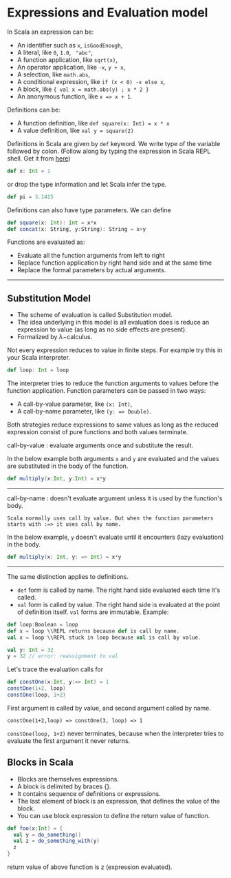 # Expressions and Evaluation model
In Scala an expression can be:

-  An identifier such as `x`, `isGoodEnough`,
-  A literal, like `0`, `1.0`, `
  "abc"`,
-  A function application, like `sqrt(x)`,
-  An operator application, like `-x`, `y + x`,
- A selection, like `math.abs`,
- A conditional expression, like `if (x < 0) -x else x`,
- A block, like `{ val x = math.abs(y) ; x * 2 }`
- An anonymous function, like `x => x + 1`.


Definitions can be:
- A function definition, like `def square(x: Int) = x * x`
- A value definition, like `val y = square(2)`

Definitions in Scala are given by `def` keyword. We write type of the variable followed by colon.
(Follow along by typing the expression in Scala REPL shell. Get it from [here](https://www.scala-lang.org/download/))

```scala
def x: Int = 1
```
or drop the type information and let Scala infer the type.

```scala
def pi = 3.1415
```

Definitions can also have type parameters. We can define

```scala
def square(x: Int): Int = x*x
def concat(x: String, y:String): String = x+y
```

Functions are evaluated as:
- Evaluate all the function arguments from left to right
- Replace function application by right hand side and at the same time
- Replace the formal parameters by actual arguments.

----------------------------------------------------------------------

## Substitution Model


- The scheme of evaluation is called Substitution model.
- The idea underlying in this model is all evaluation does is reduce an expression to value (as long as no side effects are present).
- Formalized by $\lambda-$calculus.

Not every expression reduces to value in finite steps. For example try this in your Scala interpreter.

```scala
def loop: Int = loop
```


The interpreter tries to reduce the function arguments to values before the function application. Function parameters can be passed in two ways:
- A call-by-value parameter, like `(x: Int)`,
- A call-by-name parameter, like `(y: => Double)`.

Both strategies reduce expressions to same values as long as the reduced expression consist of pure functions and both values terminate.

call-by-value
: evaluate arguments once and substitute the result.

In the below example both arguments `x` and `y` are evaluated and the values are substituted in the body of the function.

```scala
def multiply(x:Int, y:Int) = x*y
```

----------------------------------------------------------------
call-by-name
: doesn't evaluate argument unless it is used by the function's body.

```{note}
Scala normally uses call by value. But when the function parameters starts with :=> it uses call by name.
```

In the below example, `y` doesn't evaluate until it encounters (lazy evaluation) in the body.

```scala
def multiply(x: Int, y: => Int) = x*y
```

-------------------------------------------------

The same distinction applies to definitions.
- `def` form is called by name. The right hand side evaluated each time it's called.
- `val` form is called by value. The right hand side is evaluated at the point of definition itself. `val` forms are immutable.
Example:

```scala
def loop:Boolean = loop
def x = loop \\REPL returns because def is call by name.
val x = loop \\REPL stuck in loop because val is call by value.
```

```scala
val y: Int = 32
y = 32 // error: reassignment to val
```

Let's trace the evaluation calls for
```scala
def constOne(x:Int, y:=> Int) = 1
constOne(1+2, loop)
constOne(loop, 1+2)
```

First argument is called by value, and second argument called by name.

`constOne(1+2,loop) => constOne(3, loop) => 1`

`constOne(loop, 1+2)` never terminates, because when the interpreter tries to evaluate the first argument it never returns.

## Blocks in Scala

- Blocks are themselves expressions.
- A block is delimited by braces {}.
- It contains sequence of definitions or expressions.
- The last element of block is an expression, that defines the value of the block.
- You can use block expression to define the return value of function.

```scala
def foo(x:Int) = {
  val y = do_something()
  val z = do_something_with(y)
  z
}
```
return value of above function is z (expression evaluated).
